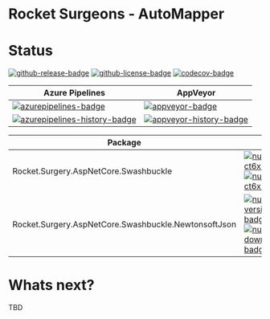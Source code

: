 # Rocket Surgeons - AutoMapper

# Status
<!-- badges -->
[![github-release-badge]][github-release]
[![github-license-badge]][github-license]
[![codecov-badge]][codecov]
<!-- badges -->

<!-- history badges -->
| Azure Pipelines | AppVeyor |
| --------------- | -------- |
| [![azurepipelines-badge]][azurepipelines] | [![appveyor-badge]][appveyor] |
| [![azurepipelines-history-badge]][azurepipelines-history] | [![appveyor-history-badge]][appveyor-history] |
<!-- history badges -->

<!-- nuget packages -->
| Package | NuGet | MyGet |
| ------- | ----- | ----- |
| Rocket.Surgery.AspNetCore.Swashbuckle | [![nuget-version-ct6xneeentdq-badge]![nuget-downloads-ct6xneeentdq-badge]][nuget-ct6xneeentdq] | [![myget-version-ct6xneeentdq-badge]![myget-downloads-ct6xneeentdq-badge]][myget-ct6xneeentdq] |
| Rocket.Surgery.AspNetCore.Swashbuckle.NewtonsoftJson | [![nuget-version-/w/gvfk4pb9q-badge]![nuget-downloads-/w/gvfk4pb9q-badge]][nuget-/w/gvfk4pb9q] | [![myget-version-/w/gvfk4pb9q-badge]![myget-downloads-/w/gvfk4pb9q-badge]][myget-/w/gvfk4pb9q] |
<!-- nuget packages -->

# Whats next?
TBD

<!-- generated references -->
[github-release]: https://github.com/RocketSurgeonsGuild/AutoMapper.Extensions/releases/latest
[github-release-badge]: https://img.shields.io/github/release/RocketSurgeonsGuild/AutoMapper.Extensions.svg?logo=github&style=flat "Latest Release"
[github-license]: https://github.com/RocketSurgeonsGuild/AutoMapper.Extensions/blob/master/LICENSE
[github-license-badge]: https://img.shields.io/github/license/RocketSurgeonsGuild/AutoMapper.Extensions.svg?style=flat "License"
[codecov]: https://codecov.io/gh/RocketSurgeonsGuild/AutoMapper.Extensions
[codecov-badge]: https://img.shields.io/codecov/c/github/RocketSurgeonsGuild/AutoMapper.Extensions.svg?color=E03997&label=codecov&logo=codecov&logoColor=E03997&style=flat "Code Coverage"
[azurepipelines]: https://rocketsurgeonsguild.visualstudio.com/Libraries/_build/latest?definitionId=16&branchName=master
[azurepipelines-badge]: https://img.shields.io/azure-devops/build/rocketsurgeonsguild/Libraries/16.svg?color=98C6FF&label=azure%20pipelines&logo=azuredevops&logoColor=98C6FF&style=flat "Azure Pipelines Status"
[azurepipelines-history]: https://rocketsurgeonsguild.visualstudio.com/Libraries/_build?definitionId=16&branchName=master
[azurepipelines-history-badge]: https://buildstats.info/azurepipelines/chart/rocketsurgeonsguild/Libraries/16?includeBuildsFromPullRequest=false "Azure Pipelines History"
[appveyor]: https://ci.appveyor.com/project/RocketSurgeonsGuild/automapper-extensions
[appveyor-badge]: https://img.shields.io/appveyor/ci/RocketSurgeonsGuild/automapper-extensions.svg?color=00b3e0&label=appveyor&logo=appveyor&logoColor=00b3e0&style=flat "AppVeyor Status"
[appveyor-history]: https://ci.appveyor.com/project/RocketSurgeonsGuild/automapper-extensions/history
[appveyor-history-badge]: https://buildstats.info/appveyor/chart/RocketSurgeonsGuild/automapper-extensions?includeBuildsFromPullRequest=false "AppVeyor History"
[nuget-ct6xneeentdq]: https://www.nuget.org/packages/Rocket.Surgery.AspNetCore.Swashbuckle/
[nuget-version-ct6xneeentdq-badge]: https://img.shields.io/nuget/v/Rocket.Surgery.AspNetCore.Swashbuckle.svg?color=004880&logo=nuget&style=flat-square "NuGet Version"
[nuget-downloads-ct6xneeentdq-badge]: https://img.shields.io/nuget/dt/Rocket.Surgery.AspNetCore.Swashbuckle.svg?color=004880&logo=nuget&style=flat-square "NuGet Downloads"
[myget-ct6xneeentdq]: https://www.myget.org/feed/rocket-surgeons-guild/package/nuget/Rocket.Surgery.AspNetCore.Swashbuckle
[myget-version-ct6xneeentdq-badge]: https://img.shields.io/myget/rocket-surgeons-guild/vpre/Rocket.Surgery.AspNetCore.Swashbuckle.svg?label=myget&color=004880&logo=nuget&style=flat-square "MyGet Pre-Release Version"
[myget-downloads-ct6xneeentdq-badge]: https://img.shields.io/myget/rocket-surgeons-guild/dt/Rocket.Surgery.AspNetCore.Swashbuckle.svg?color=004880&logo=nuget&style=flat-square "MyGet Downloads"
[nuget-/w/gvfk4pb9q]: https://www.nuget.org/packages/Rocket.Surgery.AspNetCore.Swashbuckle.NewtonsoftJson/
[nuget-version-/w/gvfk4pb9q-badge]: https://img.shields.io/nuget/v/Rocket.Surgery.AspNetCore.Swashbuckle.NewtonsoftJson.svg?color=004880&logo=nuget&style=flat-square "NuGet Version"
[nuget-downloads-/w/gvfk4pb9q-badge]: https://img.shields.io/nuget/dt/Rocket.Surgery.AspNetCore.Swashbuckle.NewtonsoftJson.svg?color=004880&logo=nuget&style=flat-square "NuGet Downloads"
[myget-/w/gvfk4pb9q]: https://www.myget.org/feed/rocket-surgeons-guild/package/nuget/Rocket.Surgery.AspNetCore.Swashbuckle.NewtonsoftJson
[myget-version-/w/gvfk4pb9q-badge]: https://img.shields.io/myget/rocket-surgeons-guild/vpre/Rocket.Surgery.AspNetCore.Swashbuckle.NewtonsoftJson.svg?label=myget&color=004880&logo=nuget&style=flat-square "MyGet Pre-Release Version"
[myget-downloads-/w/gvfk4pb9q-badge]: https://img.shields.io/myget/rocket-surgeons-guild/dt/Rocket.Surgery.AspNetCore.Swashbuckle.NewtonsoftJson.svg?color=004880&logo=nuget&style=flat-square "MyGet Downloads"
<!-- generated references -->

<!-- nuke-data
github:
  owner: RocketSurgeonsGuild
  repository: AutoMapper.Extensions
azurepipelines:
  account: rocketsurgeonsguild
  teamproject: Libraries
  builddefinition: 16
appveyor:
  account: RocketSurgeonsGuild
  build: automapper-extensions
myget:
  account: rocket-surgeons-guild
-->